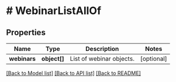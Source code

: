 # # WebinarListAllOf

## Properties

Name | Type | Description | Notes
------------ | ------------- | ------------- | -------------
**webinars** | **object[]** | List of webinar objects. | [optional]

[[Back to Model list]](../../README.md#models) [[Back to API list]](../../README.md#endpoints) [[Back to README]](../../README.md)
